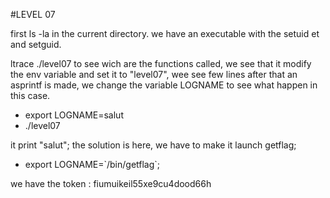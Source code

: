 #LEVEL 07

first ls -la in the current directory.
we have an executable with the setuid et and setguid.

ltrace ./level07 to see wich are the functions called, we see that it modify
the env variable and set it to "level07", wee see few lines after that an asprintf
is made, we change the variable LOGNAME to see what happen in this case.

- export LOGNAME=salut
- ./level07

it print "salut";
the solution is here, we have to make it launch getflag;

- export LOGNAME=\`/bin/getflag\`;

we have the token : fiumuikeil55xe9cu4dood66h

